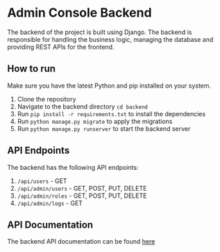 # Admin Console Backend
The backend of the project is built using Django. The backend is responsible for handling the business logic, managing the database and providing REST APIs for the frontend.

## How to run
Make sure you have the latest Python and pip installed on your system.
1. Clone the repository
2. Navigate to the backend directory `cd backend`
3. Run `pip install -r requirements.txt` to install the dependencies
4. Run `python manage.py migrate` to apply the migrations
5. Run `python manage.py runserver` to start the backend server

## API Endpoints
The backend has the following API endpoints:
1. `/api/users` - GET
2. `/api/admin/users` - GET, POST, PUT, DELETE
3. `/api/admin/roles` - GET, POST, PUT, DELETE
3. `/api/admin/logs` - GET

## API Documentation
The backend API documentation can be found [here](http://localhost:8000/redoc/)